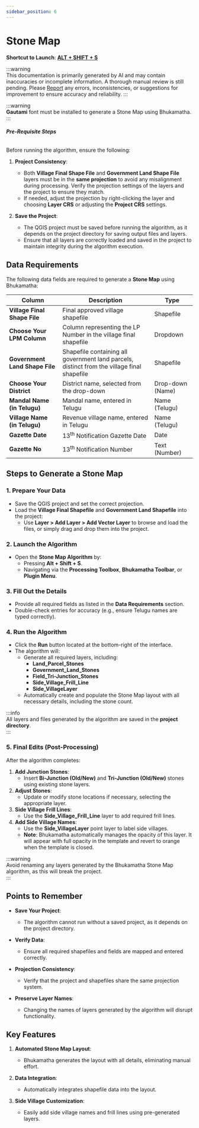 ```yaml
---
sidebar_position: 6
---
```


# Stone Map

**Shortcut to Launch**: **<u>ALT + SHIFT + S</u>**

:::warning  
This documentation is primarily generated by AI and may contain inaccuracies or incomplete information. A thorough manual review is still pending. Please [Report](../../feedback) any errors, inconsistencies, or suggestions for improvement to ensure accuracy and reliability.
:::  

:::warning  
**Gautami** font must be installed to generate a Stone Map using Bhukamatha.  
:::

###### **Pre-Requisite Steps**

Before running the algorithm, ensure the following:

1. **Project Consistency**:

   - Both **Village Final Shape File** and **Government Land Shape File** layers must be in the **same projection** to avoid any misalignment during processing. Verify the projection settings of the layers and the project to ensure they match.
   - If needed, adjust the projection by right-clicking the layer and choosing **Layer CRS** or adjusting the **Project CRS** settings.

2. **Save the Project**:

   - The QGIS project must be saved before running the algorithm, as it depends on the project directory for saving output files and layers.
   - Ensure that all layers are correctly loaded and saved in the project to maintain integrity during the algorithm execution.

## Data Requirements

The following data fields are required to generate a **Stone Map** using Bhukamatha:

| **Column**                     | **Description**                                                                             | **Type**         |
| ------------------------------ | ------------------------------------------------------------------------------------------- | ---------------- |
| **Village Final Shape File**   | Final approved village shapefile                                                            | Shapefile        |
| **Choose Your LPM Column**     | Column representing the LP Number in the village final shapefile                            | Dropdown         |
| **Government Land Shape File** | Shapefile containing all government land parcels, distinct from the village final shapefile | Shapefile        |
| **Choose Your District**       | District name, selected from the drop-down                                                  | Drop-down (Name) |
| **Mandal Name (in Telugu)**    | Mandal name, entered in Telugu                                                              | Name (Telugu)    |
| **Village Name (in Telugu)**   | Revenue village name, entered in Telugu                                                     | Name (Telugu)    |
| **Gazette Date**               | 13<sup>th</sup> Notification Gazette Date                                                   | Date             |
| **Gazette No**                 | 13<sup>th</sup> Notification Number                                                         | Text (Number)    |

## Steps to Generate a Stone Map

### 1. Prepare Your Data

- Save the QGIS project and set the correct projection.
- Load the **Village Final Shapefile** and **Government Land Shapefile** into the project:
  - Use **Layer > Add Layer > Add Vector Layer** to browse and load the files, or simply drag and drop them into the project.

### 2. Launch the Algorithm

- Open the **Stone Map Algorithm** by:
  - Pressing **Alt + Shift + S**.
  - Navigating via the **Processing Toolbox**, **Bhukamatha Toolbar**, or **Plugin Menu**.

### 3. Fill Out the Details

- Provide all required fields as listed in the **Data Requirements** section.
- Double-check entries for accuracy (e.g., ensure Telugu names are typed correctly).

### 4. Run the Algorithm

- Click the **Run** button located at the bottom-right of the interface.  
- The algorithm will:
  - Generate all required layers, including:
    - **Land_Parcel_Stones**
    - **Government_Land_Stones**
    - **Field_Tri-Junction_Stones**
    - **Side_Village_Frill_Line**
    - **Side_VillageLayer**
  - Automatically create and populate the Stone Map layout with all necessary details, including the stone count.

:::info  
All layers and files generated by the algorithm are saved in the **project directory**.  
:::

### 5. Final Edits (Post-Processing)

After the algorithm completes:

1. **Add Junction Stones**:  
   - Insert **Bi-Junction (Old/New)** and **Tri-Junction (Old/New)** stones using existing stone layers.  
2. **Adjust Stones**:  
   - Update or modify stone locations if necessary, selecting the appropriate layer.  
3. **Side Village Frill Lines**:  
   - Use the **Side_Village_Frill_Line** layer to add required frill lines.  
4. **Add Side Village Names**:  
   - Use the **Side_VillageLayer** point layer to label side villages.  
   - **Note**: Bhukamatha automatically manages the opacity of this layer. It will appear with full opacity in the template and revert to orange when the template is closed.

:::warning  
Avoid renaming any layers generated by the Bhukamatha Stone Map algorithm, as this will break the project.  
:::

## Points to Remember

- **Save Your Project**:  
  
  - The algorithm cannot run without a saved project, as it depends on the project directory.

- **Verify Data**:  
  
  - Ensure all required shapefiles and fields are mapped and entered correctly.

- **Projection Consistency**:  
  
  - Verify that the project and shapefiles share the same projection system.

- **Preserve Layer Names**:  
  
  - Changing the names of layers generated by the algorithm will disrupt functionality.

## Key Features

1. **Automated Stone Map Layout**:  

   - Bhukamatha generates the layout with all details, eliminating manual effort.

2. **Data Integration**:  

   - Automatically integrates shapefile data into the layout.

3. **Side Village Customization**:  

   - Easily add side village names and frill lines using pre-generated layers.
